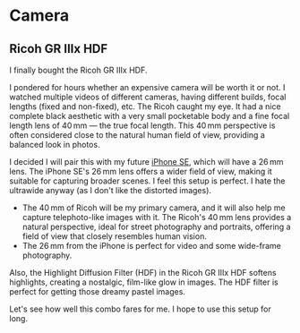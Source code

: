 # Camera

## Ricoh GR IIIx HDF

I finally bought the Ricoh GR IIIx HDF.

I pondered for hours whether an expensive camera will be worth it or not. I watched multiple videos of different cameras, having different builds, focal lengths (fixed and non-fixed), etc. The Ricoh caught my eye. It had a nice complete black aesthetic with a very small pocketable body and a fine focal length lens of 40 mm — the true focal length. This 40 mm perspective is often considered close to the natural human field of view, providing a balanced look in photos.

I decided I will pair this with my future [iPhone SE](phone#iphone-16e), which will have a 26 mm lens. The iPhone SE's 26 mm lens offers a wider field of view, making it suitable for capturing broader scenes. I feel this setup is perfect. I hate the ultrawide anyway (as I don't like the distorted images).

- The 40 mm of Ricoh will be my primary camera, and it will also help me capture telephoto-like images with it. The Ricoh's 40 mm lens provides a natural perspective, ideal for street photography and portraits, offering a field of view that closely resembles human vision.
- The 26 mm from the iPhone is perfect for video and some wide-frame photography.

Also, the Highlight Diffusion Filter (HDF) in the Ricoh GR IIIx HDF softens highlights, creating a nostalgic, film-like glow in images. The HDF filter is perfect for getting those dreamy pastel images.

Let's see how well this combo fares for me. I hope to use this setup for long.
